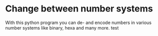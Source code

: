# Change between number systems
With this python program you can de- and encode numbers in various number systems like binary, hexa and many more.
test
